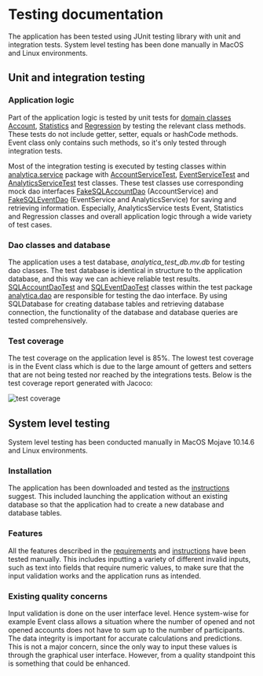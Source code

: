 # Testing documentation

The application has been tested using JUnit testing library with unit and integration tests. System level testing has been done manually in MacOS and Linux environments.

## Unit and integration testing

### Application logic

Part of the application logic is tested by unit tests for [domain classes](https://github.com/MikaelTornwall/ot-harjoitustyo/tree/master/analytica/src/test/java/analytica/domain) [Account](https://github.com/MikaelTornwall/ot-harjoitustyo/blob/master/analytica/src/test/java/analytica/domain/AccountTest.java), [Statistics](https://github.com/MikaelTornwall/ot-harjoitustyo/blob/master/analytica/src/test/java/analytica/domain/StatisticsTest.java) and [Regression](https://github.com/MikaelTornwall/ot-harjoitustyo/blob/master/analytica/src/test/java/analytica/domain/RegressionTest.java) by testing the relevant class methods. These tests do not include getter, setter, equals or hashCode methods. Event class only contains such methods, so it's only tested through integration tests.

Most of the integration testing is executed by testing classes within [analytica.service](https://github.com/MikaelTornwall/ot-harjoitustyo/tree/master/analytica/src/test/java/analytica/service) package with [AccountServiceTest](https://github.com/MikaelTornwall/ot-harjoitustyo/blob/master/analytica/src/test/java/analytica/service/AccountServiceTest.java), [EventServiceTest](https://github.com/MikaelTornwall/ot-harjoitustyo/blob/master/analytica/src/test/java/analytica/service/EventServiceTest.java) and [AnalyticsServiceTest](https://github.com/MikaelTornwall/ot-harjoitustyo/blob/master/analytica/src/test/java/analytica/service/AnalyticsServiceTest.java) test classes. These test classes use corresponding mock dao interfaces [FakeSQLAccountDao](https://github.com/MikaelTornwall/ot-harjoitustyo/blob/master/analytica/src/test/java/analytica/service/FakeSQLAccountDao.java) (AccountService) and [FakeSQLEventDao](https://github.com/MikaelTornwall/ot-harjoitustyo/blob/master/analytica/src/test/java/analytica/service/FakeSQLEventDao.java) (EventService and AnalyticsService) for saving and retrieving information. Especially, AnalyticsService tests Event, Statistics and Regression classes and overall application logic through a wide variety of test cases.

### Dao classes and database

The application uses a test database, _analytica_test_db.mv.db_ for testing dao classes. The test database is identical in structure to the application database, and this way we can achieve reliable test results. [SQLAccountDaoTest](https://github.com/MikaelTornwall/ot-harjoitustyo/blob/master/analytica/src/test/java/analytica/dao/SQLAccountDaoTest.java) and [SQLEventDaoTest](https://github.com/MikaelTornwall/ot-harjoitustyo/blob/master/analytica/src/test/java/analytica/dao/SQLEventDaoTest.java) classes within the test package [analytica.dao](https://github.com/MikaelTornwall/ot-harjoitustyo/tree/master/analytica/src/test/java/analytica/dao) are responsible for testing the dao interface. By using SQLDatabase for creating database tables and retrieving database connection, the functionality of the database and database queries are tested comprehensively.

### Test coverage

The test coverage on the application level is 85%. The lowest test coverage is in the Event class which is due to the large amount of getters and setters that are not being tested nor reached by the integrations tests. Below is the test coverage report generated with Jacoco:

![test coverage](https://github.com/MikaelTornwall/ot-harjoitustyo/blob/master/documentation/images/coverage.png?raw=true)

## System level testing

System level testing has been conducted manually in MacOS Mojave 10.14.6 and Linux environments.

### Installation

The application has been downloaded and tested as the [instructions](https://github.com/MikaelTornwall/ot-harjoitustyo/blob/master/documentation/instructions.md) suggest. This included launching the application without an existing database so that the application had to create a new database and database tables.

### Features

All the features described in the [requirements](https://github.com/MikaelTornwall/ot-harjoitustyo/blob/master/documentation/requirements.md) and [instructions](https://github.com/MikaelTornwall/ot-harjoitustyo/blob/master/documentation/instructions.md) have been tested manually. This includes inputting a variety of different invalid inputs, such as text into fields that require numeric values, to make sure that the input validation works and the application runs as intended.

### Existing quality concerns

Input validation is done on the user interface level. Hence system-wise for example Event class allows a situation where the number of opened and not opened accounts does not have to sum up to the number of participants. The data integrity is important for accurate calculations and predictions. This is not a major concern, since the only way to input these values is through the graphical user interface. However, from a quality standpoint this is something that could be enhanced.
